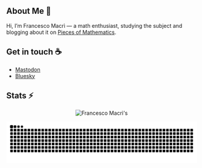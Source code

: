 ## About Me :bust_in_silhouette:

Hi, I’m Francesco Macrì — a math enthusiast, studying the subject and blogging about it on [Pieces of Mathematics](https://www.piecesofmathematics.com).

## Get in touch :coffee:

- [Mastodon](https://mathstodon.xyz/@pieces_of_mathematics)
- [Bluesky](https://bsky.app/profile/pcsofmath.bsky.social)

## Stats :zap:

<div align=center>
      <img width=390 src="https://github-readme-streak-stats.herokuapp.com/?user=francescomacri&theme=transparent&count_private=true&border_radius=10&locale=en" alt="Francesco Macrì's" />
</div>

![Snake Animation](https://github.com/francescomacri/francescomacri/blob/manual-run-output/docker/github-contribution-grid-snake-dark.svg)

<!--
  <img width=390 src="https://github-readme-stats.vercel.app/api?username=francescomacri&theme=transparent&count_private=true&show_icons=true&rank_icon=github&locale=en" alt="Francesco Macrì's GitHub Stats" />
  <img width=325 src="https://github-readme-stats.vercel.app/api/top-langs?username=francescomacri&theme=transparent&layout=donut&hide=css&langs_count=8&border_radius=10&show_icons=true&locale=en" alt="Francesco Macrì's Most Used Languages" />
-->
